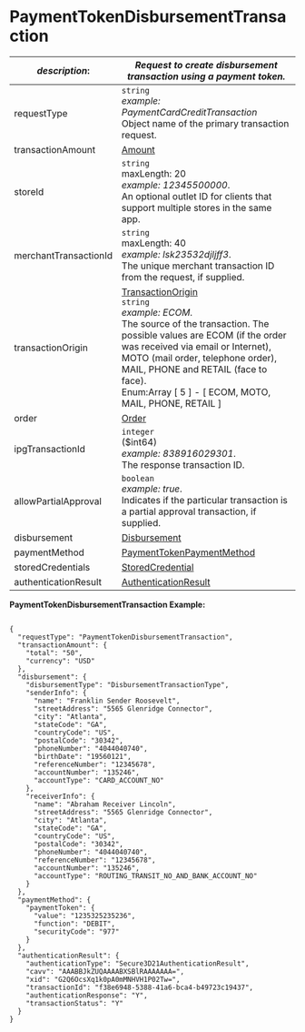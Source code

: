 
# PaymentTokenDisbursementTransaction

| *description*:   | *Request to create disbursement transaction using a payment token.*|
|----|----|
| requestType |    ``` string ```   <br/> *example:   PaymentCardCreditTransaction*  <br/> Object name of the primary transaction request.|
| transactionAmount | [Amount](?path=docs/schemas-md/Amount.md)|
| storeId |    ``` string ```   <br/> maxLength: 20   <br/> *example: 12345500000*.  <br/> An optional outlet ID for clients that support multiple stores in the same app.|
| merchantTransactionId |    ``` string ```   <br/> maxLength: 40  <br/> *example: lsk23532djljff3*.  <br/> The unique merchant transaction ID from the request, if supplied.|
| transactionOrigin |  [TransactionOrigin](?path=docs/schemas-md/TransactionOrigin.md)  <br/>  ``` string ```   <br/> *example: ECOM*. <br/> The source of the transaction. The possible values are ECOM (if the order was received via email or Internet), MOTO (mail order, telephone order), MAIL, PHONE and RETAIL (face to face).  <br/> Enum:Array [ 5 ] - [ ECOM, MOTO, MAIL, PHONE, RETAIL ]|
| order | [Order](?path=docs/schemas-md/Order.md)|
| ipgTransactionId |    ``` integer ```  <br/> ($int64)   <br/> *example: 838916029301*.  <br/> The response transaction ID.|
| allowPartialApproval |    ``` boolean ```   <br/> *example: true*.  <br/> Indicates if the particular transaction is a partial approval transaction, if supplied.|
| disbursement | [Disbursement](?path=docs/schemas-md/Disbursement.md)|
| paymentMethod | [PaymentTokenPaymentMethod](?path=docs/schemas-md/PaymentTokenPaymentMethod.md)|
| storedCredentials | [StoredCredential](?path=docs/schemas-md/StoredCredential.md)|   
| authenticationResult | [AuthenticationResult](?path=docs/schemas-md/AuthenticationResult.md)| 

**PaymentTokenDisbursementTransaction Example:**

```{r}

{
  "requestType": "PaymentTokenDisbursementTransaction",
  "transactionAmount": {
    "total": "50",
    "currency": "USD"
  },
  "disbursement": {
    "disbursementType": "DisbursementTransactionType",
    "senderInfo": {
      "name": "Franklin Sender Roosevelt",
      "streetAddress": "5565 Glenridge Connector",
      "city": "Atlanta",
      "stateCode": "GA",
      "countryCode": "US",
      "postalCode": "30342",
      "phoneNumber": "4044040740",
      "birthDate": "19560121",
      "referenceNumber": "12345678",
      "accountNumber": "135246",
      "accountType": "CARD_ACCOUNT_NO"
    },
    "receiverInfo": {
      "name": "Abraham Receiver Lincoln",
      "streetAddress": "5565 Glenridge Connector",
      "city": "Atlanta",
      "stateCode": "GA",
      "countryCode": "US",
      "postalCode": "30342",
      "phoneNumber": "4044040740",
      "referenceNumber": "12345678",
      "accountNumber": "135246",
      "accountType": "ROUTING_TRANSIT_NO_AND_BANK_ACCOUNT_NO"
    }
  },
  "paymentMethod": {
    "paymentToken": {
      "value": "1235325235236",
      "function": "DEBIT",
      "securityCode": "977"
    }
  },
  "authenticationResult": {
    "authenticationType": "Secure3D21AuthenticationResult",
    "cavv": "AAABBJkZUQAAAABXSBlRAAAAAAA=",
    "xid": "G2Q6OcsXq1k0pA0mMNHVH1P02Tw=",
    "transactionId": "f38e6948-5388-41a6-bca4-b49723c19437",
    "authenticationResponse": "Y",
    "transactionStatus": "Y"
  }
}
```  

   







   



 
